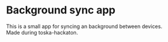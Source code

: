 # Background sync app
This is a small app for syncing an background between devices.   
Made during toska-hackaton.  


